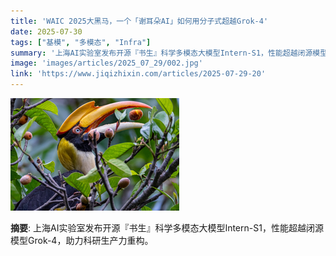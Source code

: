 ```yaml
---
title: 'WAIC 2025大黑马，一个「谢耳朵AI」如何用分子式超越Grok-4'
date: 2025-07-30
tags: ["基模", "多模态", "Infra"]
summary: '上海AI实验室发布开源『书生』科学多模态大模型Intern-S1，性能超越闭源模型Grok-4，助力科研生产力重构。'
image: 'images/articles/2025_07_29/002.jpg'
link: 'https://www.jiqizhixin.com/articles/2025-07-29-20'
---
```

![WAIC 2025大黑马，一个「谢耳朵AI」如何用分子式超越Grok-4](images/articles/2025_07_29/002.jpg)

**摘要**: 上海AI实验室发布开源『书生』科学多模态大模型Intern-S1，性能超越闭源模型Grok-4，助力科研生产力重构。
